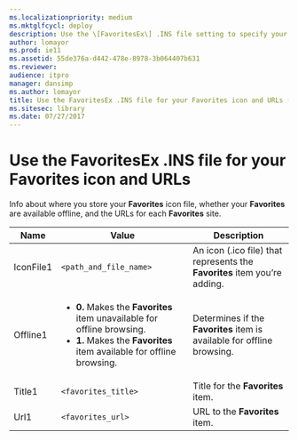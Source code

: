 ```yaml
---
ms.localizationpriority: medium
ms.mktglfcycl: deploy
description: Use the \[FavoritesEx\] .INS file setting to specify your Favorites icon file, whether Favorites is available offline, and your Favorites URLs.
author: lomayor
ms.prod: ie11
ms.assetid: 55de376a-d442-478e-8978-3b064407b631
ms.reviewer: 
audience: itpromanager: dansimp
ms.author: lomayor
title: Use the FavoritesEx .INS file for your Favorites icon and URLs (Internet Explorer Administration Kit 11 for IT Pros)
ms.sitesec: library
ms.date: 07/27/2017
---
```



# Use the FavoritesEx .INS file for your Favorites icon and URLs
Info about where you store your **Favorites** icon file, whether your **Favorites** are available offline, and the URLs for each **Favorites** site.

|Name            |Value                  |Description                                                               |
|----------------|-----------------------|--------------------------------------------------------------------------|
|IconFile1       |`<path_and_file_name>` |An icon (.ico file) that represents the **Favorites** item you’re adding. |
|Offline1        |<ul><li>**0.** Makes the **Favorites** item unavailable for offline browsing.</li><li>**1.** Makes the **Favorites** item available for offline browsing.</li></ul> |Determines if the **Favorites** item is available for offline browsing. |
|Title1          |`<favorites_title>` |Title for the **Favorites** item. |
|Url1            |`<favorites_url>`   |URL to the **Favorites** item.    |

